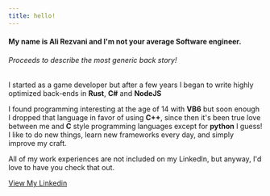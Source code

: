 ```yaml
---
title: hello!
---
```

#### My name is Ali Rezvani and I'm not your average Software engineer.
###### Proceeds to describe the most generic back story!

I started as a game developer but after a few years I began to write highly optimized back-ends in __Rust__, __C#__ and __NodeJS__

I found programming interesting at the age of 14 with __VB6__ but soon enough I dropped that language in favor of using __C++__, since then it's been true love between me and __C__ style programming languages except for __python__ I guess! I like to do new things, learn new frameworks every day, and simply improve my craft.

All of my work experiences are not included on my LinkedIn, but anyway, I'd love to have you check that out.

<a class="button" href="https://www.linkedin.com/in/alirzvani">View My Linkedin</a>
